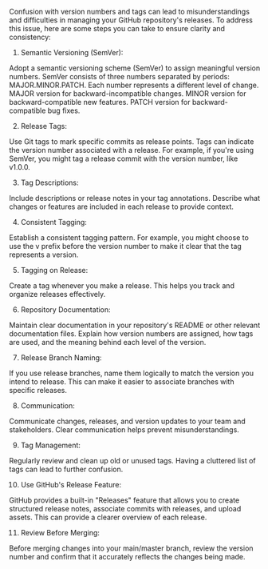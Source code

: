 Confusion with version numbers and tags can lead to misunderstandings and difficulties in managing your GitHub repository's releases. To address this issue, here are some steps you can take to ensure clarity and consistency:

1. Semantic Versioning (SemVer):

Adopt a semantic versioning scheme (SemVer) to assign meaningful version numbers. SemVer consists of three numbers separated by periods: MAJOR.MINOR.PATCH. Each number represents a different level of change.
MAJOR version for backward-incompatible changes.
MINOR version for backward-compatible new features.
PATCH version for backward-compatible bug fixes.

2. Release Tags:

Use Git tags to mark specific commits as release points. Tags can indicate the version number associated with a release. For example, if you're using SemVer, you might tag a release commit with the version number, like v1.0.0.

3. Tag Descriptions:

Include descriptions or release notes in your tag annotations. Describe what changes or features are included in each release to provide context.

4. Consistent Tagging:

Establish a consistent tagging pattern. For example, you might choose to use the v prefix before the version number to make it clear that the tag represents a version.

5. Tagging on Release:

Create a tag whenever you make a release. This helps you track and organize releases effectively.

6. Repository Documentation:

Maintain clear documentation in your repository's README or other relevant documentation files. Explain how version numbers are assigned, how tags are used, and the meaning behind each level of the version.

7. Release Branch Naming:

If you use release branches, name them logically to match the version you intend to release. This can make it easier to associate branches with specific releases.

8. Communication:

Communicate changes, releases, and version updates to your team and stakeholders. Clear communication helps prevent misunderstandings.

9. Tag Management:

Regularly review and clean up old or unused tags. Having a cluttered list of tags can lead to further confusion.

10. Use GitHub's Release Feature:

GitHub provides a built-in "Releases" feature that allows you to create structured release notes, associate commits with releases, and upload assets. This can provide a clearer overview of each release.

11. Review Before Merging:

Before merging changes into your main/master branch, review the version number and confirm that it accurately reflects the changes being made.
